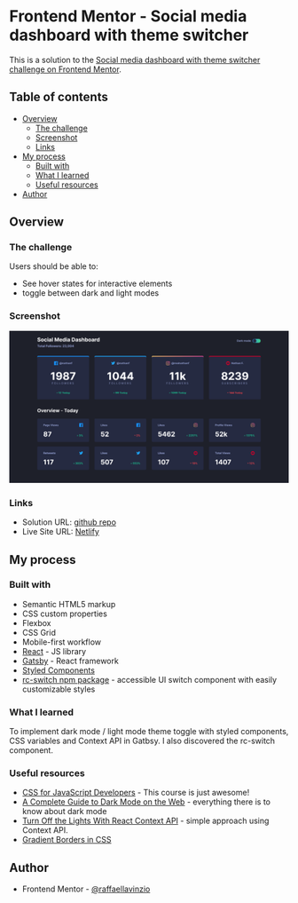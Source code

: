 # Frontend Mentor - Social media dashboard with theme switcher

This is a solution to the [Social media dashboard with theme switcher challenge on Frontend Mentor](https://www.frontendmentor.io/challenges/social-media-dashboard-with-theme-switcher-6oY8ozp_H). 

## Table of contents

- [Overview](#overview)
  - [The challenge](#the-challenge)
  - [Screenshot](#screenshot)
  - [Links](#links)
- [My process](#my-process)
  - [Built with](#built-with)
  - [What I learned](#what-i-learned)
  - [Useful resources](#useful-resources)
- [Author](#author)

## Overview

### The challenge

Users should be able to:

- See hover states for interactive elements
- toggle between dark and light modes

### Screenshot

![screenshot](./src/images/screenshot.png)

### Links

- Solution URL: [github repo](https://github.com/raffaellavinzio/social-media-dashboard-with-theme-switcher)
- Live Site URL: [Netlify](https://social-media-dashboard-with-dark-light-themes.netlify.app/)

## My process

### Built with

- Semantic HTML5 markup
- CSS custom properties
- Flexbox
- CSS Grid
- Mobile-first workflow
- [React](https://reactjs.org/) - JS library
- [Gatsby](https://gatsbyjs.org/) - React framework
- [Styled Components](https://styled-components.com/) 
- [rc-switch npm package](https://www.npmjs.com/package/rc-switch) - accessible UI switch component with easily customizable styles 

### What I learned

To implement dark mode / light mode theme toggle with styled components, CSS variables and Context API in Gatbsy. I also discovered the rc-switch component. 

### Useful resources

- [CSS for JavaScript Developers](https://css-for-js.dev/) - This course is just awesome! 
- [A Complete Guide to Dark Mode on the Web](https://css-tricks.com/a-complete-guide-to-dark-mode-on-the-web/) - everything there is to know about dark mode
- [Turn Off the Lights With React Context API](https://www.codewithlinda.com/blog/dark-mode-with-react-context/) - simple approach using Context API.
- [Gradient Borders in CSS](https://css-tricks.com/gradient-borders-in-css/)


## Author

- Frontend Mentor - [@raffaellavinzio](https://www.frontendmentor.io/profile/raffaellavinzio)
